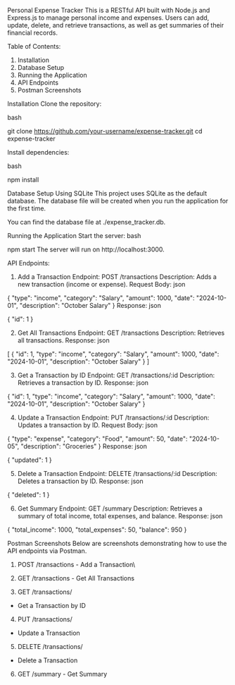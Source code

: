 Personal Expense Tracker
This is a RESTful API built with Node.js and Express.js to manage personal income and expenses. Users can add, update, delete, and retrieve transactions, as well as get summaries of their financial records.

Table of Contents:
1. Installation
2. Database Setup
3. Running the Application
4. API Endpoints
5. Postman Screenshots

Installation
Clone the repository:

bash

git clone https://github.com/your-username/expense-tracker.git
cd expense-tracker


Install dependencies:

bash

npm install


Database Setup
Using SQLite
This project uses SQLite as the default database. The database file will be created when you run the application for the first time.

You can find the database file at ./expense_tracker.db.

Running the Application
Start the server:
bash

npm start
The server will run on http://localhost:3000.


API Endpoints:
1. Add a Transaction
Endpoint: POST /transactions
Description: Adds a new transaction (income or expense).
Request Body:
json

{
  "type": "income",
  "category": "Salary",
  "amount": 1000,
  "date": "2024-10-01",
  "description": "October Salary"
}
Response:
json

{
  "id": 1
}

2. Get All Transactions
Endpoint: GET /transactions
Description: Retrieves all transactions.
Response:
json

[
  {
    "id": 1,
    "type": "income",
    "category": "Salary",
    "amount": 1000,
    "date": "2024-10-01",
    "description": "October Salary"
  }
]


3. Get a Transaction by ID
Endpoint: GET /transactions/:id
Description: Retrieves a transaction by ID.
Response:
json

{
  "id": 1,
  "type": "income",
  "category": "Salary",
  "amount": 1000,
  "date": "2024-10-01",
  "description": "October Salary"
}


4. Update a Transaction
Endpoint: PUT /transactions/:id
Description: Updates a transaction by ID.
Request Body:
json

{
  "type": "expense",
  "category": "Food",
  "amount": 50,
  "date": "2024-10-05",
  "description": "Groceries"
}
Response:
json

{
  "updated": 1
}


5. Delete a Transaction
Endpoint: DELETE /transactions/:id
Description: Deletes a transaction by ID.
Response:
json

{
  "deleted": 1
}


6. Get Summary
Endpoint: GET /summary
Description: Retrieves a summary of total income, total expenses, and balance.
Response:
json

{
  "total_income": 1000,
  "total_expenses": 50,
  "balance": 950
}


Postman Screenshots
Below are screenshots demonstrating how to use the API endpoints via Postman.

1. POST /transactions - Add a Transaction\

2. GET /transactions - Get All Transactions

3. GET /transactions/
- Get a Transaction by ID

4. PUT /transactions/
- Update a Transaction

5. DELETE /transactions/
- Delete a Transaction

6. GET /summary - Get Summary
